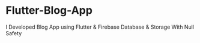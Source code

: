 # Flutter-Blog-App
I Developed Blog App using Flutter &amp; Firebase Database &amp;  Storage With Null Safety

